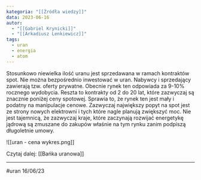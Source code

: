 ```yaml
---
kategoria: "[[Źródła wiedzy]]"
data: 2023-06-16
autor:
  - "[[Gabriel Krynicki]]"
  - "[[Arkadiusz Lenkiewicz]]"
tags:
  - uran
  - energia
  - atom
---
```

Stosunkowo niewielka ilość uranu jest sprzedawana w ramach kontraktów spot. Nie można bezpośrednio inwestować w uran. Nabywcy i sprzedający zawierają tzw. oferty prywatne. Obecnie rynek ten odpowiada za 9-10% rocznego wydobycia. Reszta to kontrakty od 2 do 20 lat, które zazwyczaj są znacznie poniżej ceny spotowej. Sprawia to, że rynek ten jest mały i podatny na manipulacje cenowe. Zazwyczaj największy popyt na spot jest ze strony nowych elektrowni i tych które nagle planują zwiększyć moc. Nie jest tajemnicą, że zazwyczaj kraje, które zaczynają rozwijać energetykę jądrową są zmuszane do zakupów właśnie na tym rynku zanim podpiszą długoletnie umowy.

![[uran - cena wykres.png]]

Czytaj dalej: [[Bańka uranowa]]

-----------------
#uran 16/06/23

